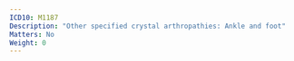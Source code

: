 ```yaml
---
ICD10: M1187
Description: "Other specified crystal arthropathies: Ankle and foot"
Matters: No
Weight: 0
---
```


